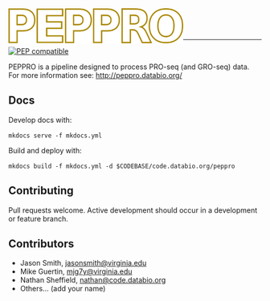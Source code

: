 <img src="docs/img/peppro_logo_white.svg" alt="pepatac logo" height="70" align="left"/>

<br></br>

---

[![PEP compatible](http://pepkit.github.io/img/PEP-compatible-green.svg)](http://pepkit.github.io)

PEPPRO is a pipeline designed to process PRO-seq (and GRO-seq) data. For more information see: http://peppro.databio.org/

## Docs

Develop docs with:

```
mkdocs serve -f mkdocs.yml
```

Build and deploy with:

```
mkdocs build -f mkdocs.yml -d $CODEBASE/code.databio.org/peppro
```

## Contributing

Pull requests welcome. Active development should occur in a development or feature branch.

## Contributors

* Jason Smith, jasonsmith@virginia.edu
* Mike Guertin, mjg7y@virginia.edu
* Nathan Sheffield, nathan@code.databio.org
* Others... (add your name)

